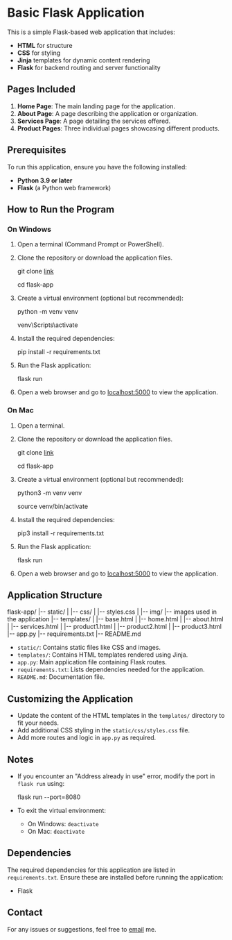 # Basic Flask Application

This is a simple Flask-based web application that includes:

- **HTML** for structure
- **CSS** for styling
- **Jinja** templates for dynamic content rendering
- **Flask** for backend routing and server functionality

## Pages Included

1. **Home Page**: The main landing page for the application.
2. **About Page**: A page describing the application or organization.
3. **Services Page**: A page detailing the services offered.
4. **Product Pages**: Three individual pages showcasing different products.

## Prerequisites

To run this application, ensure you have the following installed:

- **Python 3.9 or later**
- **Flask** (a Python web framework)

## How to Run the Program

### On Windows

1. Open a terminal (Command Prompt or PowerShell).

2. Clone the repository or download the application files.

   git clone [link](https://github.com/waxx567/Dell/tree/main/resume%20projects/flask_website)

   cd flask-app

3. Create a virtual environment (optional but recommended):

   python -m venv venv

   venv\Scripts\activate

4. Install the required dependencies:

   pip install -r requirements.txt

5. Run the Flask application:

   flask run

6. Open a web browser and go to [localhost:5000](http://127.0.0.1:5000/) to view the application.

### On Mac

1. Open a terminal.

2. Clone the repository or download the application files.

   git clone [link](https://github.com/waxx567/Dell/tree/main/resume%20projects/flask_website)

   cd flask-app

3. Create a virtual environment (optional but recommended):

   python3 -m venv venv

   source venv/bin/activate

4. Install the required dependencies:

   pip3 install -r requirements.txt

5. Run the Flask application:

   flask run
   
6. Open a web browser and go to [localhost:5000](http://127.0.0.1:5000/) to view the application.

## Application Structure

flask-app/
|-- static/
|   |-- css/
|       |-- styles.css
|   |-- img/
        |-- images used in the application
|-- templates/
|   |-- base.html
|   |-- home.html
|   |-- about.html
|   |-- services.html
|   |-- product1.html
|   |-- product2.html
|   |-- product3.html
|-- app.py
|-- requirements.txt
|-- README.md

- `static/`: Contains static files like CSS and images.
- `templates/`: Contains HTML templates rendered using Jinja.
- `app.py`: Main application file containing Flask routes.
- `requirements.txt`: Lists dependencies needed for the application.
- `README.md`: Documentation file.

## Customizing the Application

- Update the content of the HTML templates in the `templates/` directory to fit your needs.
- Add additional CSS styling in the `static/css/styles.css` file.
- Add more routes and logic in `app.py` as required.

## Notes

- If you encounter an "Address already in use" error, modify the port in `flask run` using:
  
  flask run --port=8080

- To exit the virtual environment:
  - On Windows: `deactivate`
  - On Mac: `deactivate`

## Dependencies

The required dependencies for this application are listed in `requirements.txt`. Ensure these are installed before running the application:

- Flask

## Contact

For any issues or suggestions, feel free to [email](waynem567@gmail.com) me.
